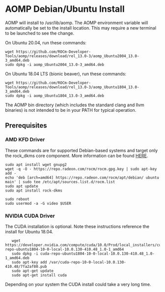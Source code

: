 # AOMP Debian/Ubuntu Install 
AOMP will install to /usr/lib/aomp. The AOMP environment variable will automatically be set to the install location. This may require a new terminal to be launched to see the change.<br>

On Ubuntu 20.04,  run these commands:
```
wget https://github.com/ROCm-Developer-Tools/aomp/releases/download/rel_13.0-3/aomp_Ubuntu2004_13.0-3_amd64.deb
sudo dpkg -i aomp_Ubuntu2004_13.0-3_amd64.deb
```

On Ubuntu 18.04 LTS (bionic beaver), run these commands:
```
wget https://github.com/ROCm-Developer-Tools/aomp/releases/download/rel_13.0-3/aomp_Ubuntu1804_13.0-3_amd64.deb
sudo dpkg -i aomp_Ubuntu1804_13.0-3_amd64.deb
```

The AOMP bin directory (which includes the standard clang and llvm binaries) is not intended to be in your PATH for typical operation.

## Prerequisites
### AMD KFD Driver
These commands are for supported Debian-based systems and target only the rock_dkms core component. More information can be found [HERE](https://rocm.github.io/ROCmInstall.html#ubuntu-support---installing-from-a-debian-repository).
```
sudo apt install wget gnupg2
wget -q -O - https://repo.radeon.com/rocm/rocm.gpg.key | sudo apt-key add -
echo 'deb [arch=amd64] https://repo.radeon.com/rocm/apt/debian/ ubuntu main' | sudo tee /etc/apt/sources.list.d/rocm.list
sudo apt update
sudo apt install rock-dkms

sudo reboot
sudo usermod -a -G video $USER
```
### NVIDIA CUDA Driver
The CUDA installation is optional.
Note these instructions reference the install for Ubuntu 18.04.
```
   wget https://developer.nvidia.com/compute/cuda/10.0/Prod/local_installers/cuda-repo-ubuntu1804-10-0-local-10.0.130-410.48_1.0-1_amd64
   sudo dpkg -i cuda-repo-ubuntu1804-10-0-local-10.0.130-410.48_1.0-1_amd64.deb
   sudo apt-key add /var/cuda-repo-10-0-local-10.0.130-410.48/7fa2af80.pub
   sudo apt-get update
   sudo apt-get install cuda
```
Depending on your system the CUDA install could take a very long time.
